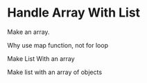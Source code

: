 # Handle Array With List

Make an array.

Why use map function, not for loop

Make List With an array

Make list with an array of objects
